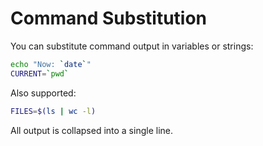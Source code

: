 # Command Substitution

You can substitute command output in variables or strings:

```sh
echo "Now: `date`"
CURRENT=`pwd`
```

Also supported:

```sh
FILES=$(ls | wc -l)
```

All output is collapsed into a single line.
